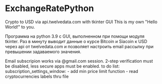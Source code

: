 # ExchangeRatePython
Crypto to USD via api.twelvedata.com with tkinter GUI
This is my own "Hello World!" to you.

Программа на python 3.9 с GUI, выполненном при помощи модуля tkinter. Раз в минуту выводит данные о курсе Bitcoin и Siacoin к USD через api от twelvedata.com и позволяет настроить email рассылку при превышении задаваемого значения.

Email subscripion works via @gmail.com session. 2-step verification must be disabled, less secure apps must be enabled.
  to do list:
    subscription_settings_window:
      - add min price limit function
      - read cryptocurrencies labels thru file
